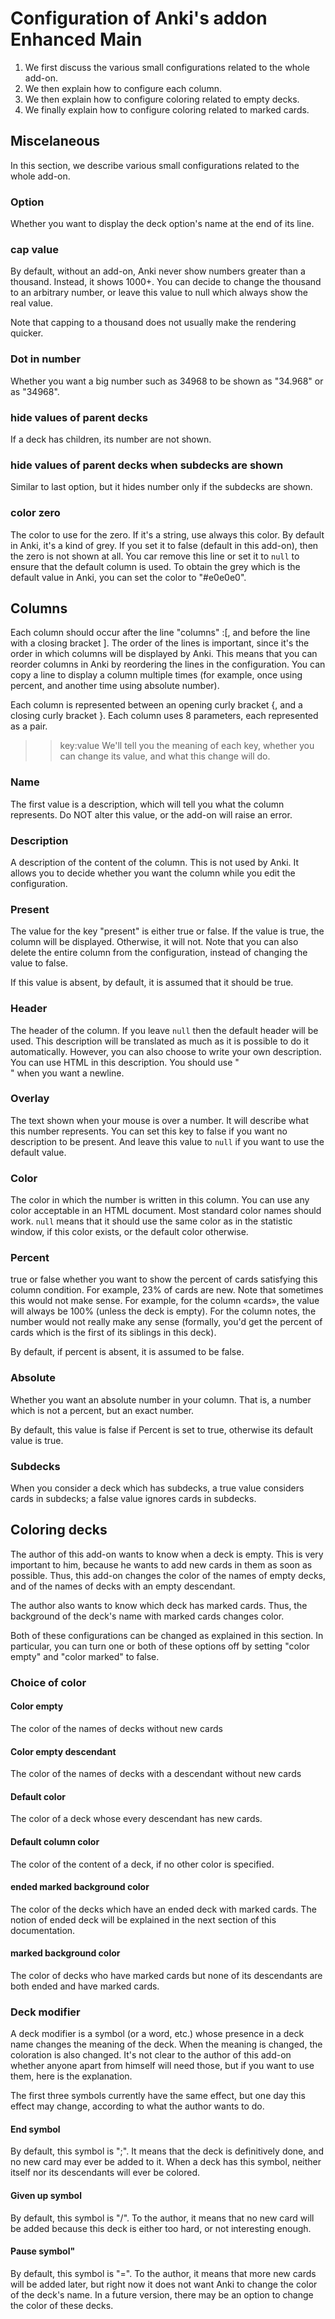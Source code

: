 # Configuration of Anki's addon Enhanced Main

1. We first discuss the various small configurations related to the whole add-on.
1. We then explain how to configure each column.
1. We then explain how to configure coloring related to empty decks.
1. We finally explain how to configure coloring related to marked cards.

## Miscelaneous
In this section, we describe various small configurations related to the whole add-on.

### Option
Whether you want to display the deck option's name at the end of its line.


### cap value
By default, without an add-on, Anki never show numbers greater than a thousand. Instead, it shows 1000+. You can decide to change the thousand to an arbitrary number, or leave this value to null which always show the real value.

Note that capping to a thousand does not usually make the rendering quicker.

### Dot in number
Whether you want a big number such as 34968 to be shown as "34.968" or as "34968".

### hide values of parent decks
If a deck has children, its number are not shown.

### hide values of parent decks when subdecks are shown
Similar to last option, but it hides number only if the subdecks are shown.

### color zero
The color to use for the zero. If it's a string, use always this color. By default in Anki, it's a kind of grey. If you set it to false (default in this add-on), then the zero is not shown at all. You car remove this line or set it to `null` to ensure that the default column is used. To obtain the grey which is the default value in Anki, you can set the color to "#e0e0e0".

## Columns

Each column should occur after the line "columns" :[, and before the line with a closing bracket ]. The order of the lines is important, since it's the order in which columns will be displayed by Anki. This means that you can reorder columns in Anki by reordering the lines in the configuration. You can copy a line to display a column multiple times (for example, once using percent, and another time using absolute number).

Each column is represented between an opening curly bracket {, and a closing curly bracket }. Each column uses 8 parameters, each represented as a pair.
>>key:value
We'll tell you the meaning of each key, whether you can change its value, and what this change will do.

### Name
The first value is a description, which will tell you what the column represents. Do NOT alter this value, or the add-on will raise an error.

### Description
A description of the content of the column. This is not used by Anki. It allows you to decide whether you want the column while you edit the configuration.


### Present
The value for the key "present" is either true or false. If the value is true, the column will be displayed. Otherwise, it will not. Note that you can also delete the entire column from the configuration, instead of changing the value to false.

If this value is absent, by default, it is assumed that it should be true.

### Header
The header of the column. If you leave `null` then the default header will be used. This description will be translated as much as it is possible to do it automatically. However, you can also choose to write your own description. You can use HTML in this description. You should use "<br/>" when you want a newline.

### Overlay
The text shown when your mouse is over a number. It will describe what this number represents. You can set this key to false if you want no description to be present. And leave this value to `null` if you want to use the default value.

### Color
The color in which the number is written in this column. You can use any color acceptable in an HTML document. Most standard color names should work. `null` means that it should use the same color as in the statistic window, if this color exists, or the default color otherwise.

###  Percent
true or false whether you want to show the percent of cards satisfying this column condition. For example, 23% of cards are new. Note that sometimes this would not make sense. For example, for the column «cards», the value will always be 100% (unless the deck is empty). For the column notes, the number would not really make any sense (formally, you'd get the percent of cards which is the first of its siblings in this deck).

By default, if percent is absent, it is assumed to be false.

### Absolute
Whether you want an absolute number in your column. That is, a number which is not a percent, but an exact number.

By default, this value is false if Percent is set to true, otherwise its default value is true.

### Subdecks
When you consider a deck which has subdecks, a true value considers cards in subdecks; a false value ignores cards in subdecks.

## Coloring decks
The author of this add-on wants to know when a deck is empty. This is very important to him, because he wants to add new cards in them as soon as possible. Thus, this add-on changes the color of the names of empty decks, and of the names of decks with an empty descendant.

The author also wants to know which deck has marked cards. Thus, the background of the deck's name with marked cards changes color.

Both of these configurations can be changed as explained in this section. In particular, you can turn one or both of these options off by setting "color empty" and "color marked" to false.

### Choice of color
#### Color empty
The color of the names of decks without new cards

#### Color empty descendant
The color of the names of decks with a descendant without new cards

#### Default color
The color of a deck whose every descendant has new cards.

#### Default column color
The color of the content of a deck, if no other color is specified.

#### ended marked background color
The color of the decks which have an ended deck with marked cards. The notion of ended deck will be explained in the next section of this documentation.

#### marked background color
The color of decks who have marked cards but none of its descendants are both ended and have marked cards.

### Deck modifier
A deck modifier is a symbol (or a word, etc.) whose presence in a deck name changes the meaning of the deck. When the meaning is changed, the coloration is also changed. It's not clear to the author of this add-on whether anyone apart from himself will need those, but if you want to use them, here is the explanation.

The first three symbols currently have the same effect, but one day this effect may change, according to what the author wants to do.

#### End symbol
By default, this symbol is ";". It means that the deck is definitively done, and no new card may ever be added to it. When a deck has this symbol, neither itself nor its descendants will ever be colored.

#### Given up symbol
By default, this symbol is "/". To the author, it means that no new card will be added because this deck is either too hard, or not interesting enough.

#### Pause symbol"
By default, this symbol is "=". To the author, it means that more new cards will be added later, but right now it does not want Anki to change the color of the deck's name. In a future version, there may be an option to change the color of these decks.
